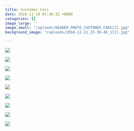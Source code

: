 ```yaml
---
title: Customer Cars
date: 2018-11-19 07:36:32 +0000
categories: []
image_large: ''
image_small: "/uploads/HEADER_PHOTO_CUSTOMER_CARS[1].jpg"
background_image: "/uploads/2018-12-11_23-39-49_1[1].jpg"

---
```

![]({{site.baseurl}}/uploads/HEADER_PHOTO_CUSTOMER_CARS\[1\]-1.jpg)

![]({{site.baseurl}}/uploads/CUSTOMER_CARS_5\[1\].jpg)

![]({{site.baseurl}}/uploads/CUSTOMER_CARS_9\[1\].jpg)

![]({{site.baseurl}}/uploads/CUSTOMER_CARS_4\[1\].jpg)

![]({{site.baseurl}}/uploads/CUSTOMER_CARS\[1\].jpg)

![]({{site.baseurl}}/uploads/CUSTOMER_CARS_7\[1\].jpg)

![]({{site.baseurl}}/uploads/CUSTOMER_CARS_3\[1\].jpg)

![]({{site.baseurl}}/uploads/CUSTOMER_CARS_16\[1\].jpg)

![]({{site.baseurl}}/uploads/CUSTOMER_CARS_1\[1\].jpg)